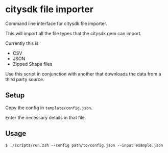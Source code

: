 citysdk file importer
=====================

Command line interface for citysdk file importer.

This will import all the file types that the citysdk gem can import.

Currently this is

- CSV
- JSON
- Zipped Shape files

Use this script in conjunction with another that downloads the data from a
third party source.

## Setup

Copy the config in `template/config.json`.

Enter the necessary details in that file.

## Usage

    $ ./scripts/run.zsh --config path/to/config.json --input example.json


